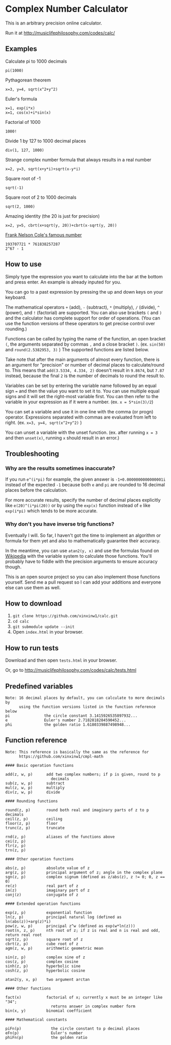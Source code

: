 # Complex Number Calculator

This is an arbitrary precision online calculator.

Run it at http://musiclifephilosophy.com/codes/calc/

## Examples

Calculate pi to 1000 decimals

`pi(1000)`

Pythagorean theorem

`x=3, y=4, sqrt(x^2+y^2)`

Euler's formula

`x=1, exp(i*x)`  
`x=1, cos(x)+i*sin(x)`

Factorial of 1000

`1000!`

Divide 1 by 127 to 1000 decimal places

`div(1, 127, 1000)`

Strange complex number formula that always results in a real number

`x=2, y=3, sqrt(x+y*i)+sqrt(x-y*i)`

Square root of -1

`sqrt(-1)`

Square root of 2 to 1000 decimals

`sqrt(2, 1000)`

Amazing identity (the 20 is just for precision)

`x=2, y=5, cbrt(x+sqrt(y, 20))+cbrt(x-sqrt(y, 20))`

[Frank Nelson Cole's famous number](http://en.wikipedia.org/wiki/Frank_Nelson_Cole)

`193707721 * 761838257287`  
`2^67 - 1`

## How to use

Simply type the expression you want to calculate into the bar at the bottom and press enter. An example is already inputed for you.

You can go to a past expression by pressing the up and down keys on your keyboard.

The mathematical operators `+` (add), `-` (subtract), `*` (multiply), `/` (divide), `^` (power), and `!` (factorial) are supported. You can also use brackets `(` and `)` and the calculator has complete support for order of operations. (You can use the function versions of these operators to get precise control over rounding.)

Functions can be called by typing the name of the function, an open bracket `(`, the arguments separated by commas `,` and a close bracket `)`. (ex. `sin(50)` and `round(2.5382953, 3)` ) The supported functions are listed below.

Take note that after the main arguments of almost every function, there is an argument for "precision" or number of decimal places to calculate/round to. This means that `add(3.5334, 4.334, 2)` doesn't result in `9.8674`, but `7.87` instead, because the final `2` is the number of decimals to round the result to.

Variables can be set by entering the variable name followed by an equal sign `=` and then the value you want to set it to. You can use multiple equal signs and it will set the right-most variable first. You can then refer to the variable in your expression as if it were a number. (ex. `x = 5*sin(3)/2`)

You can set a variable and use it in one line with the comma (or progn) operator. Expressions separated with commas are evaluated from left to right. (ex. `x=3, y=4, sqrt(x^2+y^2)` )

You can unset a variable with the unset function. (ex. after running `x = 3` and then `unset(x)`, running `x` should result in an error.)

## Troubleshooting

### Why are the results sometimes inaccurate?

If you run `e^(i*pi)` for example, the given answer is `-1+0.0000000000000001i` instead of the expected `-1` because both `e` and `pi` are rounded to 16 decimal places before the calculation.

For more accurate results, specify the number of decimal places explicitly like `e(20)^(i*pi(20))` or by using the `exp(x)` function instead of `e` like `exp(i*pi)` which tends to be more accurate.

### Why don't you have inverse trig functions?

Eventually I will. So far, I haven't got the time to implement an algorithm or formula for them yet and also to mathematically guarantee their accuracy.

In the meantime, you can use `atan2(y, x)` and use the formulas found on [Wikipedia](http://en.wikipedia.org/wiki/Inverse_trigonometric_functions#Logarithmic_forms) with the variable system to calculate those functions. You'll probably have to fiddle with the precision arguments to ensure accuracy though.

This is an open source project so you can also implement those functions yourself. Send me a pull request so I can add your additions and everyone else can use them as well.

## How to download

1. `git clone https://github.com/xinxinw1/calc.git`
2. `cd calc`
3. `git submodule update --init`
3. Open `index.html` in your browser.

## How to run tests

Download and then open `tests.html` in your browser.

Or, go to http://musiclifephilosophy.com/codes/calc/tests.html

## Predefined variables

```
Note: 16 decimal places by default, you can calculate to more decimals by
      using the function versions listed in the function reference below
pi               the circle constant 3.1415926535897932...
e                Euler's number 2.7182818284590452...
phi              the golden ratio 1.6180339887498948...
```

## Function reference

```
Note: This reference is basically the same as the reference for
      https://github.com/xinxinw1/cmpl-math

#### Basic operation functions

add(z, w, p)      add two complex numbers; if p is given, round to p
                    decimals
sub(z, w, p)      subtract
mul(z, w, p)      multiply
div(z, w, p)      divide

#### Rounding functions

round(z, p)       round both real and imaginary parts of z to p decimals
ceil(z, p)        ceiling
floor(z, p)       floor
trunc(z, p)       truncate

rnd(z, p)         aliases of the functions above
cei(z, p)
flr(z, p)
trn(z, p)

#### Other operation functions

abs(z, p)         absolute value of z
arg(z, p)         principal argument of z; angle in the complex plane
sgn(z, p)         complex signum (defined as z/abs(z), z != 0; 0, z == 0)
re(z)             real part of z
im(z)             imaginary part of z
conj(z)           conjugate of z

#### Extended operation functions

exp(z, p)         exponential function
ln(z, p)          principal natural log (defined as ln(abs(z))+arg(z)*i)
pow(z, w, p)      principal z^w (defined as exp(w*ln(z)))
root(n, z, p)     nth root of z; if z is real and n is real and odd, return real root
sqrt(z, p)        square root of z
cbrt(z, p)        cube root of z
agm(z, w, p)      arithmetic geometric mean

sin(z, p)         complex sine of z
cos(z, p)         complex cosine
sinh(z, p)        hyperbolic sine
cosh(z, p)        hyperbolic cosine

atan2(y, x, p)    two argument arctan

#### Other functions

fact(x)           factorial of x; currently x must be an integer like "34";
                    returns answer in complex number form
bin(x, y)         binomial coefficient

#### Mathematical constants

piFn(p)             the circle constant to p decimal places
eFn(p)              Euler's number
phiFn(p)            the golden ratio

```


